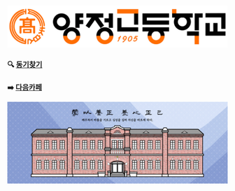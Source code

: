 ![logo](yc.jpeg)
### 🔍 [동기찾기](https://docs.google.com/spreadsheets/d/1p8VHPwX_L6HAm_Z07rFkeZvmWmrVPUqa8WjP_zqABV4/htmlview#gid=1078517) 
### ➡️ [다음카페](https://cafe.daum.net/yangchung59)
![image](yc1.jpeg)

